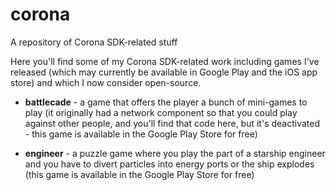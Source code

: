 # corona
A repository of Corona SDK-related stuff

Here you'll find some of my Corona SDK-related work including games I've released (which may currently be available in Google Play and the iOS app store) and which I now consider open-source.

* **battlecade** - a game that offers the player a bunch of mini-games to play (it originally had a network component so that you could play against other people, and you'll find that code here, but it's deactivated - this game is available in the Google Play Store for free)
  
* **engineer** - a puzzle game where you play the part of a starship engineer and you have to divert particles into energy ports or the ship explodes (this game is available in the Google Play Store for free)
  